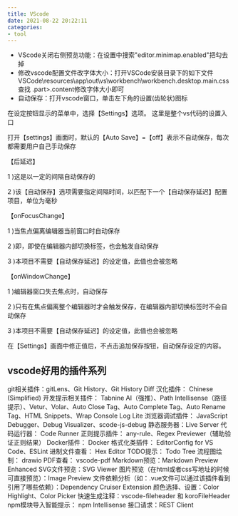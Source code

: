 ```yaml
---
title: VScode
date: 2021-08-22 20:22:11
categories:
- tool 
---
```


- VScode关闭右侧预览功能：在设置中搜索"editor.minimap.enabled"把勾去掉
- 修改vscode配置文件改字体大小：打开VSCode安装目录下的如下文件VSCode\resources\app\out\vs\workbench\workbench.desktop.main.css查找 .part>.content修改字体大小即可
- 自动保存：打开vscode窗口，单击左下角的设置(齿轮状)图标

在设定按钮显示的菜单中，选择【Settings】选项。 这里是整个vs代码的设置入口

打开【settings】画面时，默认的【Auto Save】=【off】表示不自动保存，每次都需要用户自己手动保存

【后延迟】

1 )这是以一定的间隔自动保存的

2 )该【自动保存】选项需要指定间隔时间，以匹配下一个【自动保存延迟】配置项目，单位为毫秒

【onFocusChange】

1 )当焦点偏离编辑器当前窗口时自动保存

2 )即，即使在编辑器内部切换标签，也会触发自动保存

3 )本项目不需要【自动保存延迟】的设定值，此值也会被忽略

【onWindowChange】

1 )编辑器窗口失去焦点时，自动保存

2 )只有在焦点偏离整个编辑器时才会触发保存，在编辑器内部切换标签时不会自动保存

3 )本项目不需要【自动保存延迟】的设定值，此值也会被忽略

在【Settings】画面中修正值后，不点击追加保存按钮，自动保存设定的内容。

## vscode好用的插件系列


git相关插件：gitLens、Git History、Git History Diff
汉化插件： Chinese (Simplified)
开发提示相关插件： Tabnine AI（强推）、Path Intellisense（路径提示）、Vetur、Volar、Auto Close Tag、Auto Complete Tag、Auto Rename Tag、HTML Snippets、Wrap Console Log Lite
浏览器调试插件： JavaScript Debugger、Debug Visualizer、scode-js-debug
静态服务器：Live Server
代码运行器： Code Runner
正则提示插件： any-rule、Regex Previewer（辅助验证正则结果）
Docker插件： Docker
格式化类插件： EditorConfig for VS Code、ESLint
进制文件查看： Hex Editor
TODO提示： Todo Tree
流程图绘制： drawio
PDF查看： vscode-pdf
Markdown预览：Markdown Preview Enhanced
SVG文件预览：SVG Viewer
图片预览（在html或者css写地址的时候可直接预览）：Image Preview
文件依赖分析（如：.vue文件可以通过该插件看到引用了哪些依赖）：Dependency Cruiser Extension
颜色选择、设置：Color Highlight、Color Picker
快速生成注释：vscode-fileheader 和 koroFileHeader 
npm模块导入智能提示： npm Intellisense
接口请求：REST Client
